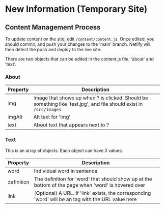 # New Information (Temporary Site)

## Content Management Process

To update content on the site, edit `/content/content.js`. Once edited, you should commit, and push your changes to the 'main' branch. Netlify will then detect the push and deploy to the live site.

There are two objects that can be edited in the content.js file, 'about' and 'text'.

### About

| Property      | Description |
| -----------   | ----------- |
| img           | Image that shows up when ? is clicked. Should be something like 'test.jpg', and file should exist in `/src/images`       |
| imgAlt        | Alt text for 'img'       |
| text          | About text that appears next to ? |

### Text

This is an array of objects. Each object can have 3 values:

| Property       | Description |
| -----------    | ----------- |
| word           | Individual word in sentence       |
| definition     | The definition for 'word' that should show up at the bottom of the page when 'word' is hovered over    |
| link           | (Optional) A URL. If 'link' exists, the corresponding 'word' will be an <a> tag with the URL value here |